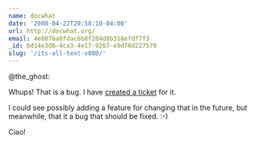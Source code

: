 ```yaml
---
name: docwhat
date: '2008-04-22T20:58:10-04:00'
url: http://docwhat.org/
email: 4e8076a0fdac6b8f284d8b316efdf7f3
_id: 6d14e3d6-4ca3-4e17-9267-e9d70d227579
slug: '/its-all-text-v080/'
---
```


@the_ghost:

Whups! That is a bug. I have
<a href="http://trac.gerf.org/itsalltext/ticket/17" rel="nofollow">created a
ticket</a> for it.

I could see possibly adding a feature for changing that in the future, but
meanwhile, that it a bug that should be fixed. :-)

Ciao!
